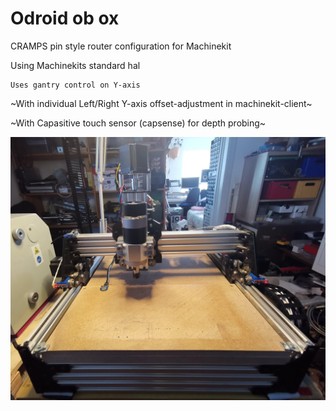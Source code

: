 # Odroid ob ox
CRAMPS pin style router configuration for Machinekit

Using Machinekits standard hal

    Uses gantry control on Y-axis

~With individual Left/Right Y-axis offset-adjustment in machinekit-client~

~With Capasitive touch sensor (capsense) for depth probing~

![](./images/Odroid-ox.jpg)

